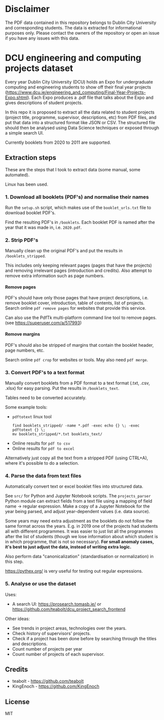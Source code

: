 # Disclaimer

The PDF data contained in this repository belongs to Dublin City University and corresponding students. The data is extracted for informational purposes only. Please contact the owners of the repository or open an issue if you have any issues with this data.

# DCU engineering and computing projects dataset

Every year Dublin City University (DCU) holds an Expo for undergraduate computing and engineering students to show off their final year projects (https://www.dcu.ie/engineering_and_computing/Final-Year-Projects-Expo.shtml). Each Expo produces a .pdf file that talks about the Expo and gives descriptions of student projects.

In this repo it is proposed to extract all the data related to student projects (project title, programme, supervisor, descriptions, etc) from PDF files, and put that data into a structured format like JSON or CSV. The structured file should then be analysed using Data Science techniques or exposed through a simple search UI.

Currently booklets from 2020 to 2011 are supported.

## Extraction steps

These are the steps that I took to extract data (some manual, some automated).

Linux has been used.

### 1. Download all booklets (PDF's) and normalise their names

Run the `setup.sh` script, which makes use of the `booklet_urls.txt` file to download booklet PDF's.

Find the resulting PDF's in `/booklets`. Each booklet PDF is named after the year that it was made in, i.e. `2020.pdf`.

### 2. Strip PDF's

Manually clean up the original PDF's and put the results in `/booklets_stripped`.

This includes only keeping relevant pages (pages that have the projects) and removing irrelevant pages (introduction and credits).
Also attempt to remove extra information such as page numbers.

#### Remove pages

PDF's should have only those pages that have project descriptions, i.e. remove booklet cover, introduction, table of contents, list of projects.
Search online `pdf remove pages` for websites that provide this service.

Can also use the PdfTk multi-platform command line tool to remove pages. (see https://superuser.com/a/517993)

#### Remove margins

PDF's should also be stripped of margins that contain the booklet header, page numbers, etc.

Search online `pdf crop` for websites or tools. May also need `pdf merge`.

### 3. Convert PDF's to a text format

Manually convert booklets from a PDF format to a text format (.txt, .csv, .xlsx) for easy parsing. Put the results in `/booklets_text`.

Tables need to be converted accurately.

Some example tools:

- `pdftotext` linux tool
  ```
  find booklets_stripped/ -name *.pdf -exec echo {} \; -exec pdftotext {} \;
  mv booklets_stripped/*.txt booklets_text/
  ```
- Online results for `pdf to csv`
- Online results for `pdf to excel`

Alternatively just copy all the text from a stripped PDF (using CTRL+A), where it's possible to do a selection.

### 4. Parse the data from text files

Automatically convert text or excel booklet files into structured data.

See `src/` for Python and Jupyter Notebook scripts. The `projects_parser` Python module can extract fields from a text file using a mapping of field name -> regular expression. Make a copy of a Jupyter Notebook for the year being parsed, and adjust year-dependent values (i.e. data source).

Some years may need extra adjustment as the booklets do not follow the same format across the years.
E.g. in 2019 one of the projects had students all with different programmes. It was easier to just list all the programmes after the list of students (though we lose information about which student is in which programme, that is not so necessary).
**For small anomaly cases, it's best to just adjust the data, instead of writing extra logic.**

Also perform data "canonicalization" (standardisation or normalization) in this step.

https://pythex.org/ is very useful for testing out regular expressions.

### 5. Analyse or use the dataset

Uses:

- A search UI: https://prosearch.tomasb.ie/ or https://github.com/teabolt/dcu_project_search_frontend

Other ideas:

- See trends in project areas, technologies over the years.
- Check history of supervisors' projects.
- Check if a project has been done before by searching through the titles and descriptions.
- Count number of projects per year
- Count number of projects of each supervisor.

## Credits

- teabolt - https://github.com/teabolt
- KingEnoch - https://github.com/KingEnoch

## License

MIT
